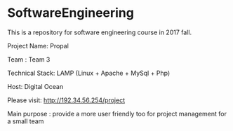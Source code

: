 # SoftwareEngineering
This is a repository for software engineering course in 2017 fall.

Project Name: Propal

Team : Team 3 

Technical Stack: LAMP (Linux + Apache + MySql + Php)

Host: Digital Ocean 

Please visit: http://192.34.56.254/project

Main purpose : provide a more user friendly too for project management for a small team 


